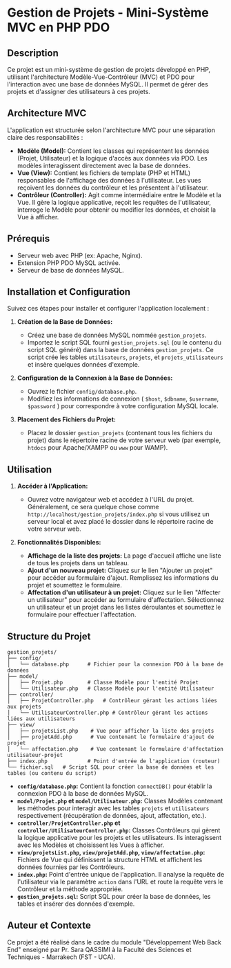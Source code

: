 # Gestion de Projets - Mini-Système MVC en PHP PDO

## Description

Ce projet est un mini-système de gestion de projets développé en PHP, utilisant l'architecture Modèle-Vue-Contrôleur (MVC) et PDO pour l'interaction avec une base de données MySQL. Il permet de gérer des projets et d'assigner des utilisateurs à ces projets.

## Architecture MVC

L'application est structurée selon l'architecture MVC pour une séparation claire des responsabilités :

*   **Modèle (Model):**  Contient les classes qui représentent les données (Projet, Utilisateur) et la logique d'accès aux données via PDO. Les modèles interagissent directement avec la base de données.
*   **Vue (View):**  Contient les fichiers de template (PHP et HTML) responsables de l'affichage des données à l'utilisateur. Les vues reçoivent les données du contrôleur et les présentent à l'utilisateur.
*   **Contrôleur (Controller):**  Agit comme intermédiaire entre le Modèle et la Vue. Il gère la logique applicative, reçoit les requêtes de l'utilisateur, interroge le Modèle pour obtenir ou modifier les données, et choisit la Vue à afficher.

## Prérequis

*   Serveur web avec PHP (ex: Apache, Nginx).
*   Extension PHP PDO MySQL activée.
*   Serveur de base de données MySQL.

## Installation et Configuration

Suivez ces étapes pour installer et configurer l'application localement :

1.  **Création de la Base de Données:**
    *   Créez une base de données MySQL nommée `gestion_projets`.
    *   Importez le script SQL fourni `gestion_projets.sql` (ou le contenu du script SQL généré) dans la base de données `gestion_projets`. Ce script crée les tables `utilisateurs`, `projets`, et `projets_utilisateurs` et insère quelques données d'exemple.

2.  **Configuration de la Connexion à la Base de Données:**
    *   Ouvrez le fichier `config/database.php`.
    *   Modifiez les informations de connexion ( `$host`, `$dbname`, `$username`, `$password` ) pour correspondre à votre configuration MySQL locale.

3.  **Placement des Fichiers du Projet:**
    *   Placez le dossier `gestion_projets` (contenant tous les fichiers du projet) dans le répertoire racine de votre serveur web (par exemple, `htdocs` pour Apache/XAMPP ou `www` pour WAMP).

## Utilisation

1.  **Accéder à l'Application:**
    *   Ouvrez votre navigateur web et accédez à l'URL du projet. Généralement, ce sera quelque chose comme `http://localhost/gestion_projets/index.php` si vous utilisez un serveur local et avez placé le dossier dans le répertoire racine de votre serveur web.

2.  **Fonctionnalités Disponibles:**
    *   **Affichage de la liste des projets:** La page d'accueil affiche une liste de tous les projets dans un tableau.
    *   **Ajout d'un nouveau projet:** Cliquez sur le lien "Ajouter un projet" pour accéder au formulaire d'ajout. Remplissez les informations du projet et soumettez le formulaire.
    *   **Affectation d'un utilisateur à un projet:** Cliquez sur le lien "Affecter un utilisateur" pour accéder au formulaire d'affectation. Sélectionnez un utilisateur et un projet dans les listes déroulantes et soumettez le formulaire pour effectuer l'affectation.

## Structure du Projet

```
gestion_projets/
├── config/
│   └── database.php      # Fichier pour la connexion PDO à la base de données
├── model/
│   ├── Projet.php        # Classe Modèle pour l'entité Projet
│   └── Utilisateur.php   # Classe Modèle pour l'entité Utilisateur
├── controller/
│   ├── ProjetController.php   # Contrôleur gérant les actions liées aux projets
│   └── UtilisateurController.php # Contrôleur gérant les actions liées aux utilisateurs
├── view/
│   ├── projetsList.php    # Vue pour afficher la liste des projets
│   ├── projetAdd.php      # Vue contenant le formulaire d'ajout de projet
│   └── affectation.php    # Vue contenant le formulaire d'affectation utilisateur-projet
├── index.php             # Point d'entrée de l'application (routeur)
└── fichier.sql   # Script SQL pour créer la base de données et les tables (ou contenu du script)
```


*   **`config/database.php`:**  Contient la fonction `connectDB()` pour établir la connexion PDO à la base de données MySQL.
*   **`model/Projet.php` et `model/Utilisateur.php`:**  Classes Modèles contenant les méthodes pour interagir avec les tables `projets` et `utilisateurs` respectivement (récupération de données, ajout, affectation, etc.).
*   **`controller/ProjetController.php` et `controller/UtilisateurController.php`:**  Classes Contrôleurs qui gèrent la logique applicative pour les projets et les utilisateurs. Ils interagissent avec les Modèles et choisissent les Vues à afficher.
*   **`view/projetsList.php`, `view/projetAdd.php`, `view/affectation.php`:** Fichiers de Vue qui définissent la structure HTML et affichent les données fournies par les Contrôleurs.
*   **`index.php`:**  Point d'entrée unique de l'application. Il analyse la requête de l'utilisateur via le paramètre `action` dans l'URL et route la requête vers le Contrôleur et la méthode appropriée.
*   **`gestion_projets.sql`:** Script SQL pour créer la base de données, les tables et insérer des données d'exemple.

## Auteur et Contexte

Ce projet a été réalisé dans le cadre du module "Développement Web Back End" enseigné par Pr. Sara QASSIMI à la Faculté des Sciences et Techniques - Marrakech (FST - UCA).

